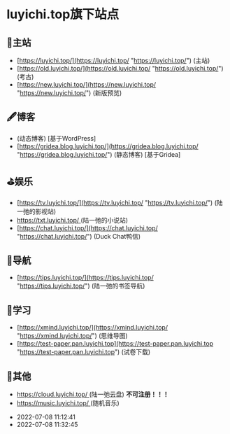 # luyichi.top旗下站点

## 🎉主站

- [https://luyichi.top/](https://luyichi.top/ "https://luyichi.top/") (主站)
- [https://old.luyichi.top/](https://old.luyichi.top/ "https://old.luyichi.top/") (考古)
- [https://new.luyichi.top/](https://new.luyichi.top/ "https://new.luyichi.top/") (新版预览)

## 🖋博客

- (动态博客) [基于WordPress]
- [https://gridea.blog.luyichi.top/](https://gridea.blog.luyichi.top/ "https://gridea.blog.luyichi.top/") (静态博客) [基于Gridea]

## ⛳娱乐

- [https://tv.luyichi.top/](https://tv.luyichi.top/ "https://tv.luyichi.top/") (陆一弛的影视站)
- [https://txt.luyichi.top/ ](https://txt.luyichi.top/  "https://txt.luyichi.top/ ")(陆一弛的小说站)
- [https://chat.luyichi.top/](https://chat.luyichi.top/ "https://chat.luyichi.top/") (Duck Chat鸭信)

## 🎾导航

- [https://tips.luyichi.top/](https://tips.luyichi.top/ "https://tips.luyichi.top/") (陆一弛的书签导航)

## 📘学习

- [https://xmind.luyichi.top/](https://xmind.luyichi.top/ "https://xmind.luyichi.top/") (思维导图)
- [https://test-paper.pan.luyichi.top](https://test-paper.pan.luyichi.top "https://test-paper.pan.luyichi.top") (试卷下载)

## 🎄其他

- [https://cloud.luyichi.top/ ](https://cloud.luyichi.top/  "https://cloud.luyichi.top/ ")(陆一弛云盘) **不可注册！！！**
- [https://music.luyichi.top/ ](https://music.luyichi.top/  "https://music.luyichi.top/ ")(随机音乐)

* 2022-07-08 11:12:41
* 2022-07-08 11:32:45